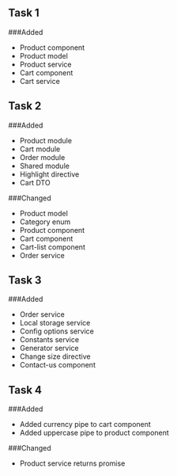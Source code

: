 Task 1
----------------------------------
###Added
* Product component
* Product model
* Product service
* Cart component
* Cart service

Task 2
----------------------------------
###Added
* Product module
* Cart module
* Order module
* Shared module
* Highlight directive
* Cart DTO 

###Changed
* Product model
* Category enum
* Product component
* Cart component
* Cart-list component
* Order service

Task 3
----------------------------------
###Added
* Order service
* Local storage service
* Config options service
* Constants service 
* Generator service
* Change size directive
* Contact-us component

Task 4
----------------------------------
###Added
* Added currency pipe to cart component
* Added uppercase pipe to product component

###Changed
* Product service returns promise